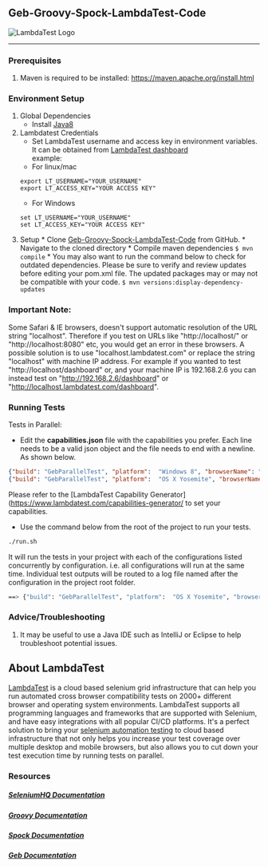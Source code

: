 ## Geb-Groovy-Spock-LambdaTest-Code
![LambdaTest Logo](https://www.lambdatest.com/static/images/logo.svg)

---

### Prerequisites
1. Maven is required to be installed:
   https://maven.apache.org/install.html

### Environment Setup
1. Global Dependencies
    * Install [Java8](https://www.oracle.com/technetwork/java/javase/downloads/jdk8-downloads-2133151.html)
2. Lambdatest Credentials
    * Set LambdaTest username and access key in environment variables. It can be obtained from [LambdaTest dashboard](https://automation.lambdatest.com/)    
    example:
    - For linux/mac
    ```
    export LT_USERNAME="YOUR_USERNAME"
    export LT_ACCESS_KEY="YOUR ACCESS KEY"
    
    ```
    - For Windows
    ```
    set LT_USERNAME="YOUR_USERNAME"
    set LT_ACCESS_KEY="YOUR ACCESS KEY"
    
    ```
3. Setup
       * Clone [Geb-Groovy-Spock-LambdaTest-Code](https://github.com/LambdaTest/lambdatest-geb-groovy-code.git) from GitHub.
       * Navigate to the cloned directory
       * Compile maven dependencies
       ```
       $ mvn compile
       ```
       * You may also want to run the command below to check for outdated dependencies. Please be sure to verify and review updates before editing your pom.xml file. The updated packages may or may not be compatible with your code.
       	```
       	$ mvn versions:display-dependency-updates
       	```

### Important Note:
Some Safari & IE browsers, doesn't support automatic resolution of the URL string "localhost". Therefore if you test on URLs like "http://localhost/" or "http://localhost:8080" etc, you would get an error in these browsers. A possible solution is to use "localhost.lambdatest.com" or replace the string "localhost" with machine IP address. For example if you wanted to test "http://localhost/dashboard" or, and your machine IP is 192.168.2.6 you can instead test on "http://192.168.2.6/dashboard" or "http://localhost.lambdatest.com/dashboard".

### Running Tests

Tests in Parallel:

* Edit the **capabilities.json** file with the capabilities you prefer. Each line needs to be a valid json object and the file needs to end with a newline. As shown below. 
```json
{"build": "GebParallelTest", "platform":  "Windows 8", "browserName": "Mozilla", "version":"65.0"}
{"build": "GebParallelTest", "platform":  "OS X Yosemite", "browserName": "Chrome", "version":"72.0"}
```
Please refer to the [LambdaTest Capability Generator](https://www.lambdatest.com/capabilities-generator/ to set your capabilities.

* Use the command below from the root of the project to run your tests.
```bash
./run.sh
```
It will run the tests in your project with each of the configurations listed concurrently by configuration. i.e. all configurations will run at the same time. 
Individual test outputs will be routed to a log file named after the configuration in the project root folder. 
```bash
==> {"build": "GebParallelTest", "platform":  "OS X Yosemite", "browserName": "Chrome", "version":"72.0"}.log
```

### Advice/Troubleshooting
1. It may be useful to use a Java IDE such as IntelliJ or Eclipse to help troubleshoot potential issues. 

## About LambdaTest
[LambdaTest](https://www.lambdatest.com/) is a cloud based selenium grid infrastructure that can help you run automated cross browser compatibility tests on 2000+ different browser and operating system environments. LambdaTest supports all programming languages and frameworks that are supported with Selenium, and have easy integrations with all popular CI/CD platforms. It's a perfect solution to bring your [selenium automation testing](https://www.lambdatest.com/selenium-automation) to cloud based infrastructure that not only helps you increase your test coverage over multiple desktop and mobile browsers, but also allows you to cut down your test execution time by running tests on parallel.

### Resources

##### [SeleniumHQ Documentation](http://www.seleniumhq.org/docs/)

##### [Groovy Documentation](http://www.groovy-lang.org/documentation.html)

##### [Spock Documentation](http://spockframework.github.io/spock/docs/1.0/index.html)

##### [Geb Documentation](http://www.gebish.org/manual/current/)

